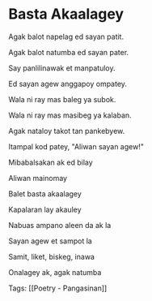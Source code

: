 # Basta Akaalagey

Agak balot napelag ed sayan patit.

Agak balot natumba ed sayan pater.

Say panlilinawak et manpatuloy.

Ed sayan agew anggapoy ompatey.

Wala ni ray mas baleg ya subok.

Wala ni ray mas masibeg ya kalaban.

Agak nataloy takot tan pankebyew.

Itampal kod patey, "Aliwan sayan agew!"

Mibabalsakan ak ed bilay

Aliwan mainomay

Balet basta akaalagey

Kapalaran lay akauley

Nabuas ampano aleen da ak la

Sayan agew et sampot la

Samit, liket, biskeg, inawa

Onalagey ak, agak natumba

Tags: [[Poetry - Pangasinan]]

